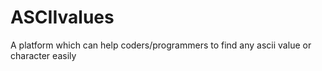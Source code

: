 # ASCIIvalues

A platform which can help coders/programmers to find any ascii value or character easily
